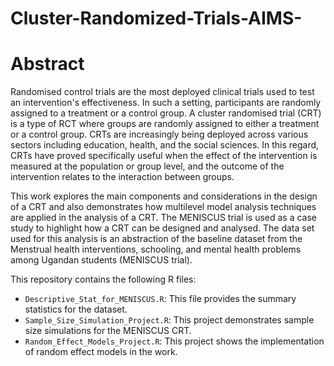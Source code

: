 # Cluster-Randomized-Trials-AIMS-

# Abstract

Randomised control trials are the most deployed clinical trials used to test an intervention's effectiveness. In such a setting, participants are randomly assigned to a treatment or a control group. A cluster randomised trial (CRT) is a type of RCT where groups are randomly assigned to either a treatment or a control group. CRTs are increasingly being deployed across various sectors including education, health, and the social sciences. In this regard, CRTs have proved specifically useful when the effect of the intervention is measured at the population or group level, and the outcome of the intervention relates to the interaction between groups.

This work explores the main components and considerations in the design of a CRT and also demonstrates how multilevel model analysis techniques are applied in the analysis of a CRT. The MENISCUS trial is used as a case study to highlight how a CRT can be designed and analysed. The data set used for this analysis is an abstraction of the baseline dataset from the Menstrual health interventions, schooling, and mental health problems among Ugandan students (MENISCUS trial).


This repository contains the following R files:

- `Descriptive_Stat_for_MENISCUS.R`: This file provides the summary statistics for the dataset.
- `Sample_Size_Simulation_Project.R`: This project demonstrates sample size simulations for the MENISCUS CRT.
- `Random_Effect_Models_Project.R`: This project shows the implementation of random effect models in the work.



